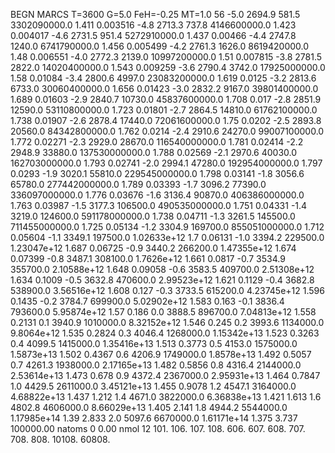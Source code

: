 BEGN
MARCS T=3600 G=5.0 FeH=-0.25 MT=1.0
                  56
-5.0 2694.9 581.5 3302090000.0 1.411 0.003516 
-4.8 2713.3 737.8 4146600000.0 1.423 0.004017 
-4.6 2731.5 951.4 5272910000.0 1.437 0.00466 
-4.4 2747.8 1240.0 6741790000.0 1.456 0.005499 
-4.2 2761.3 1626.0 8619420000.0 1.48 0.006551 
-4.0 2772.3 2139.0 10997200000.0 1.51 0.007815 
-3.8 2781.5 2822.0 14020400000.0 1.543 0.009259 
-3.6 2790.4 3742.0 17925000000.0 1.58 0.01084 
-3.4 2800.6 4997.0 23083200000.0 1.619 0.0125 
-3.2 2813.6 6733.0 30060400000.0 1.656 0.01423 
-3.0 2832.2 9167.0 39801400000.0 1.689 0.01603 
-2.9 2840.7 10730.0 45837600000.0 1.708 0.017 
-2.8 2851.9 12590.0 53110800000.0 1.723 0.01801 
-2.7 2864.5 14810.0 61762100000.0 1.738 0.01907 
-2.6 2878.4 17440.0 72061600000.0 1.75 0.0202 
-2.5 2893.8 20560.0 84342800000.0 1.762 0.0214 
-2.4 2910.6 24270.0 99007100000.0 1.772 0.02271 
-2.3 2929.0 28670.0 116540000000.0 1.781 0.02414 
-2.2 2948.9 33880.0 137530000000.0 1.788 0.02569 
-2.1 2970.6 40030.0 162703000000.0 1.793 0.02741 
-2.0 2994.1 47280.0 192954000000.0 1.797 0.0293 
-1.9 3020.1 55810.0 229545000000.0 1.798 0.03141 
-1.8 3056.6 65780.0 277442000000.0 1.789 0.03393 
-1.7 3096.2 77390.0 336097000000.0 1.776 0.03676 
-1.6 3136.4 90870.0 406386000000.0 1.763 0.03987 
-1.5 3177.3 106500.0 490535000000.0 1.751 0.04331 
-1.4 3219.0 124600.0 591178000000.0 1.738 0.04711 
-1.3 3261.5 145500.0 711455000000.0 1.725 0.05134 
-1.2 3304.9 169700.0 855051000000.0 1.712 0.05604 
-1.1 3349.1 197500.0 1.02633e+12 1.7 0.06131 
-1.0 3394.2 229500.0 1.23047e+12 1.687 0.06725 
-0.9 3440.2 266200.0 1.47355e+12 1.674 0.07399 
-0.8 3487.1 308100.0 1.7626e+12 1.661 0.0817 
-0.7 3534.9 355700.0 2.10588e+12 1.648 0.09058 
-0.6 3583.5 409700.0 2.51308e+12 1.634 0.1009 
-0.5 3632.8 470600.0 2.99523e+12 1.621 0.1129 
-0.4 3682.8 538900.0 3.56516e+12 1.608 0.127 
-0.3 3733.5 615200.0 4.23745e+12 1.596 0.1435 
-0.2 3784.7 699900.0 5.02902e+12 1.583 0.163 
-0.1 3836.4 793600.0 5.95874e+12 1.57 0.186 
0.0 3888.5 896700.0 7.04813e+12 1.558 0.2131 
0.1 3940.9 1010000.0 8.32152e+12 1.546 0.245 
0.2 3993.6 1134000.0 9.8064e+12 1.535 0.2824 
0.3 4046.4 1268000.0 1.15342e+13 1.523 0.3263 
0.4 4099.5 1415000.0 1.35416e+13 1.513 0.3773 
0.5 4153.0 1575000.0 1.5873e+13 1.502 0.4367 
0.6 4206.9 1749000.0 1.8578e+13 1.492 0.5057 
0.7 4261.3 1938000.0 2.17165e+13 1.482 0.5856 
0.8 4316.4 2144000.0 2.53614e+13 1.473 0.678 
0.9 4372.4 2367000.0 2.95931e+13 1.464 0.7847 
1.0 4429.5 2611000.0 3.45121e+13 1.455 0.9078 
1.2 4547.1 3164000.0 4.68822e+13 1.437 1.212 
1.4 4671.0 3822000.0 6.36838e+13 1.421 1.613 
1.6 4802.8 4606000.0 8.66029e+13 1.405 2.141 
1.8 4944.2 5544000.0 1.17985e+14 1.39 2.833 
2.0 5097.6 6670000.0 1.61171e+14 1.375 3.737 
100000.00
natoms              0      0.00
nmol          12
          101.         106.       107.      108.         606.        607.        608.
          707.         708.       808.    10108.       60808.
